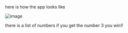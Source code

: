 here is how the app looks like 

![image](https://github.com/user-attachments/assets/6c9a9389-64a4-4eb9-8e40-c897f8b7265d)

there is a list of numbers if you get the number 3 you win!!
